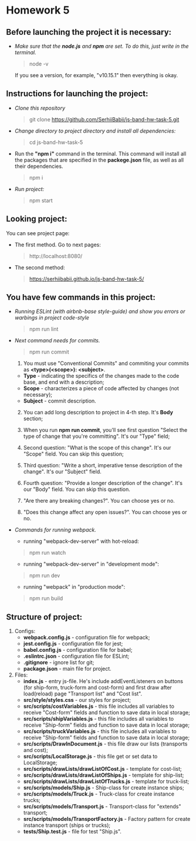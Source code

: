 # Homework 5

## Before launching the project it is necessary:

- _Make sure that the **node.js** and **npm** are set. To do this, just write in the terminal._

  > node -v

  If you see a version, for example, "v10.15.1" then everything is okay.

## Instructions for launching the project:

- _Clone this repository_

  > git clone https://github.com/SerhiiBabii/js-band-hw-task-5.git

- _Change directory to project directory and install all dependencies:_

  > cd js-band-hw-task-5

- Run the **"npm i"** command in the terminal. This command will install all the packages that are specified in the **packege.json** file, as well as all their dependencies.

  > npm i

- _Run project:_
  > npm start

## Looking project:

You can see project page:

- The first method. Go to next pages:

  > http://localhost:8080/

- The second method:

  > https://serhiibabii.github.io/js-band-hw-task-5/

## You have few commands in this project:

- _Running ESLint (with airbnb-base style-guide) and show you errors or warbings in project code-style_
  > npm run lint

- _Next command needs for commits._
  > npm run commit

  1. You must use "Conventional Commits" and commiting your commits as **\<type>(\<scope>): \<subject>**.
    * **Type** - indicating the specifics of the changes made to the code base, and end with a description;
    * **Scope** - characterizes a piece of code affected by changes (not necessary);
    * **Subject** - commit description.
  2. You can add long description to project in 4-th step. It's **Body** section;

  2. When you run **npm run commit**, you'll see first question "Select the type of change that you're committing". It's our "Type" field;
  3. Second question: "What is the scope of this change". It's our "Scope" field. You can skip this question;
  4. Third question: "Write a short, imperative tense description of the change". It's our "Subject" field.
  5. Fourth question: "Provide a longer description of the change". It's our "Body" field. You can skip this question.
  6. "Are there any breaking changes?". You can choose yes or no.
  7. "Does this change affect any open issues?". You can choose yes or no.
  
- _Commands for running webpack._
  - running "webpack-dev-server" with hot-reload:
  > npm run watch
    - running "webpack-dev-server" in "development mode":
  > npm run dev
    - running "webpack" in "production mode":
  > npm run build
    
## Structure of project:
  1. Configs:
      - **webpack.config.js** - configuration file for webpack;
      - **jest.config.js** - configuration file for jest;
      - **babel.config.js** - configuration file for babel;
      - **.eslintrc.json** - configuration file for ESLint;
      - **.gitignore** - ignore list for git;
      - **package.json** - main file for project.
  2. Files:
      - **index.js** - entry js-file. He's include addEventListeners on buttons (for ship-form, truck-form and cost-form) and first draw after load(reload) page "Transport list" and "Cost list".
      - **src/style/styles.css** - our styles for project;
      - **src/scripts/costVariables.js** - this file includes all variables to receive "Cost-form" fields and function to save data in local storage;
      - **src/scripts/shipVariables.js** - this file includes all variables to receive "Ship-form" fields and function to save data in local storage;
      - **src/scripts/truckVariables.js** - this file includes all variables to receive "Ship-form" fields and function to save data in local storage;
      - **src/scripts/DrawInDocument.js** - this file draw our lists (transports and cost);
      - **src/scripts/LocalStorage.js** - this file get or set data to LocalStorage;
      - **src/scripts/drawLists/drawListOfCost.js** - template for cost-list;
      - **src/scripts/drawLists/drawListOfShips.js** - template for ship-list;
      - **src/scripts/drawLists/drawListOfTrucks.js** - template for truck-list;
      - **src/scripts/models/Ship.js** - Ship-class for create instance ships;
      - **src/scripts/models/Truck.js** - Truck-class for create instance trucks;
      - **src/scripts/models/Transport.js** - Transport-class for "extends" transport;
      - **src/scripts/models/TransportFactory.js** - Factory pattern for create instance transport (ships or trucks);
      - **tests/Ship.test.js** - file for test "Ship.js".